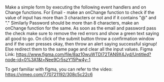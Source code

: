 Make a simple form by executing the following event handlers and on Change functions.
For Email - make an onChange function to check if the value of input has more than 3 characters or not and if it contains "@" and "."
Similarly Password should be more than 8 characters, make an onChange function for the same.
As soon as the email and password pass the check make sure to remove the red errors and show a green text saying all good to go.
On click of the submit button throw a confirmation window and if the user presses okay, then throw an alert saying successful signup!
Else redirect them to the same page and clear all the input values.
Figma Link: https://www.figma.com/file/8az10wuWTDI72TAN9X4Jyd/Untitled?node-id=0%3A1&t=Nee9Cr5szY15Pw4y-1

To get familiar with figma, you can refer to the video: https://vimeo.com/770721192/308c5c22c6